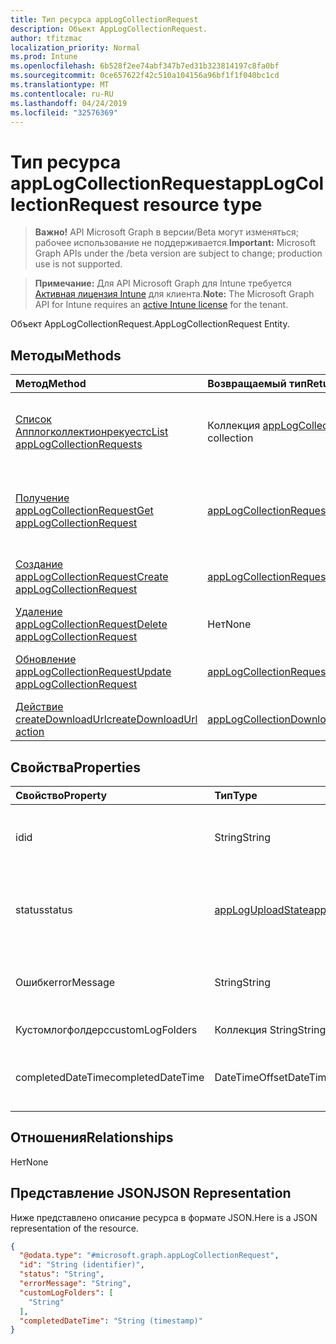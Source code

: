 ```yaml
---
title: Тип ресурса appLogCollectionRequest
description: Объект AppLogCollectionRequest.
author: tfitzmac
localization_priority: Normal
ms.prod: Intune
ms.openlocfilehash: 6b528f2ee74abf347b7ed31b323814197c8fa0bf
ms.sourcegitcommit: 0ce657622f42c510a104156a96bf1f1f040bc1cd
ms.translationtype: MT
ms.contentlocale: ru-RU
ms.lasthandoff: 04/24/2019
ms.locfileid: "32576369"
---
```

# <a name="applogcollectionrequest-resource-type"></a><span data-ttu-id="387d4-103">Тип ресурса appLogCollectionRequest</span><span class="sxs-lookup"><span data-stu-id="387d4-103">appLogCollectionRequest resource type</span></span>

> <span data-ttu-id="387d4-104">**Важно!** API Microsoft Graph в версии/Beta могут изменяться; рабочее использование не поддерживается.</span><span class="sxs-lookup"><span data-stu-id="387d4-104">**Important:** Microsoft Graph APIs under the /beta version are subject to change; production use is not supported.</span></span>

> <span data-ttu-id="387d4-105">**Примечание:** Для API Microsoft Graph для Intune требуется [Активная лицензия Intune](https://go.microsoft.com/fwlink/?linkid=839381) для клиента.</span><span class="sxs-lookup"><span data-stu-id="387d4-105">**Note:** The Microsoft Graph API for Intune requires an [active Intune license](https://go.microsoft.com/fwlink/?linkid=839381) for the tenant.</span></span>

<span data-ttu-id="387d4-106">Объект AppLogCollectionRequest.</span><span class="sxs-lookup"><span data-stu-id="387d4-106">AppLogCollectionRequest Entity.</span></span>

## <a name="methods"></a><span data-ttu-id="387d4-107">Методы</span><span class="sxs-lookup"><span data-stu-id="387d4-107">Methods</span></span>
|<span data-ttu-id="387d4-108">Метод</span><span class="sxs-lookup"><span data-stu-id="387d4-108">Method</span></span>|<span data-ttu-id="387d4-109">Возвращаемый тип</span><span class="sxs-lookup"><span data-stu-id="387d4-109">Return Type</span></span>|<span data-ttu-id="387d4-110">Описание</span><span class="sxs-lookup"><span data-stu-id="387d4-110">Description</span></span>|
|:---|:---|:---|
|[<span data-ttu-id="387d4-111">Список Апплогколлектионрекуестс</span><span class="sxs-lookup"><span data-stu-id="387d4-111">List appLogCollectionRequests</span></span>](../api/intune-devices-applogcollectionrequest-list.md)|<span data-ttu-id="387d4-112">Коллекция [appLogCollectionRequest](../resources/intune-devices-applogcollectionrequest.md)</span><span class="sxs-lookup"><span data-stu-id="387d4-112">[appLogCollectionRequest](../resources/intune-devices-applogcollectionrequest.md) collection</span></span>|<span data-ttu-id="387d4-113">Список свойств и связей объектов [appLogCollectionRequest](../resources/intune-devices-applogcollectionrequest.md) .</span><span class="sxs-lookup"><span data-stu-id="387d4-113">List properties and relationships of the [appLogCollectionRequest](../resources/intune-devices-applogcollectionrequest.md) objects.</span></span>|
|[<span data-ttu-id="387d4-114">Получение appLogCollectionRequest</span><span class="sxs-lookup"><span data-stu-id="387d4-114">Get appLogCollectionRequest</span></span>](../api/intune-devices-applogcollectionrequest-get.md)|[<span data-ttu-id="387d4-115">appLogCollectionRequest</span><span class="sxs-lookup"><span data-stu-id="387d4-115">appLogCollectionRequest</span></span>](../resources/intune-devices-applogcollectionrequest.md)|<span data-ttu-id="387d4-116">Чтение свойств и связей объекта [appLogCollectionRequest](../resources/intune-devices-applogcollectionrequest.md) .</span><span class="sxs-lookup"><span data-stu-id="387d4-116">Read properties and relationships of the [appLogCollectionRequest](../resources/intune-devices-applogcollectionrequest.md) object.</span></span>|
|[<span data-ttu-id="387d4-117">Создание appLogCollectionRequest</span><span class="sxs-lookup"><span data-stu-id="387d4-117">Create appLogCollectionRequest</span></span>](../api/intune-devices-applogcollectionrequest-create.md)|[<span data-ttu-id="387d4-118">appLogCollectionRequest</span><span class="sxs-lookup"><span data-stu-id="387d4-118">appLogCollectionRequest</span></span>](../resources/intune-devices-applogcollectionrequest.md)|<span data-ttu-id="387d4-119">Создание нового объекта [appLogCollectionRequest](../resources/intune-devices-applogcollectionrequest.md) .</span><span class="sxs-lookup"><span data-stu-id="387d4-119">Create a new [appLogCollectionRequest](../resources/intune-devices-applogcollectionrequest.md) object.</span></span>|
|[<span data-ttu-id="387d4-120">Удаление appLogCollectionRequest</span><span class="sxs-lookup"><span data-stu-id="387d4-120">Delete appLogCollectionRequest</span></span>](../api/intune-devices-applogcollectionrequest-delete.md)|<span data-ttu-id="387d4-121">Нет</span><span class="sxs-lookup"><span data-stu-id="387d4-121">None</span></span>|<span data-ttu-id="387d4-122">Удаляет объект [appLogCollectionRequest](../resources/intune-devices-applogcollectionrequest.md).</span><span class="sxs-lookup"><span data-stu-id="387d4-122">Deletes a [appLogCollectionRequest](../resources/intune-devices-applogcollectionrequest.md).</span></span>|
|[<span data-ttu-id="387d4-123">Обновление appLogCollectionRequest</span><span class="sxs-lookup"><span data-stu-id="387d4-123">Update appLogCollectionRequest</span></span>](../api/intune-devices-applogcollectionrequest-update.md)|[<span data-ttu-id="387d4-124">appLogCollectionRequest</span><span class="sxs-lookup"><span data-stu-id="387d4-124">appLogCollectionRequest</span></span>](../resources/intune-devices-applogcollectionrequest.md)|<span data-ttu-id="387d4-125">Обновление свойств объекта [appLogCollectionRequest](../resources/intune-devices-applogcollectionrequest.md) .</span><span class="sxs-lookup"><span data-stu-id="387d4-125">Update the properties of a [appLogCollectionRequest](../resources/intune-devices-applogcollectionrequest.md) object.</span></span>|
|[<span data-ttu-id="387d4-126">Действие createDownloadUrl</span><span class="sxs-lookup"><span data-stu-id="387d4-126">createDownloadUrl action</span></span>](../api/intune-devices-applogcollectionrequest-createdownloadurl.md)|[<span data-ttu-id="387d4-127">appLogCollectionDownloadDetails</span><span class="sxs-lookup"><span data-stu-id="387d4-127">appLogCollectionDownloadDetails</span></span>](../resources/intune-devices-applogcollectiondownloaddetails.md)|<span data-ttu-id="387d4-128">Н/Д</span><span class="sxs-lookup"><span data-stu-id="387d4-128">Not yet documented</span></span>|

## <a name="properties"></a><span data-ttu-id="387d4-129">Свойства</span><span class="sxs-lookup"><span data-stu-id="387d4-129">Properties</span></span>
|<span data-ttu-id="387d4-130">Свойство</span><span class="sxs-lookup"><span data-stu-id="387d4-130">Property</span></span>|<span data-ttu-id="387d4-131">Тип</span><span class="sxs-lookup"><span data-stu-id="387d4-131">Type</span></span>|<span data-ttu-id="387d4-132">Описание</span><span class="sxs-lookup"><span data-stu-id="387d4-132">Description</span></span>|
|:---|:---|:---|
|<span data-ttu-id="387d4-133">id</span><span class="sxs-lookup"><span data-stu-id="387d4-133">id</span></span>|<span data-ttu-id="387d4-134">String</span><span class="sxs-lookup"><span data-stu-id="387d4-134">String</span></span>|<span data-ttu-id="387d4-135">Уникальный идентификатор.</span><span class="sxs-lookup"><span data-stu-id="387d4-135">The unique Identifier.</span></span> <span data-ttu-id="387d4-136">Это идентификатор Усерид_девицеид_аппид.</span><span class="sxs-lookup"><span data-stu-id="387d4-136">This is userId_DeviceId_AppId id.</span></span>|
|<span data-ttu-id="387d4-137">status</span><span class="sxs-lookup"><span data-stu-id="387d4-137">status</span></span>|[<span data-ttu-id="387d4-138">appLogUploadState</span><span class="sxs-lookup"><span data-stu-id="387d4-138">appLogUploadState</span></span>](../resources/intune-devices-apploguploadstate.md)|<span data-ttu-id="387d4-139">Запись состояния отправки.</span><span class="sxs-lookup"><span data-stu-id="387d4-139">Log upload status.</span></span> <span data-ttu-id="387d4-140">Возможные значения: `pending`, `completed`, `failed`.</span><span class="sxs-lookup"><span data-stu-id="387d4-140">Possible values are: `pending`, `completed`, `failed`.</span></span>|
|<span data-ttu-id="387d4-141">Ошибк</span><span class="sxs-lookup"><span data-stu-id="387d4-141">errorMessage</span></span>|<span data-ttu-id="387d4-142">String</span><span class="sxs-lookup"><span data-stu-id="387d4-142">String</span></span>|<span data-ttu-id="387d4-143">Сообщение об ошибке, если оно возникло во время процесса отправки</span><span class="sxs-lookup"><span data-stu-id="387d4-143">Error message if any during the upload process</span></span>|
|<span data-ttu-id="387d4-144">Кустомлогфолдерс</span><span class="sxs-lookup"><span data-stu-id="387d4-144">customLogFolders</span></span>|<span data-ttu-id="387d4-145">Коллекция String</span><span class="sxs-lookup"><span data-stu-id="387d4-145">String collection</span></span>|<span data-ttu-id="387d4-146">Список папок журналов.</span><span class="sxs-lookup"><span data-stu-id="387d4-146">List of log folders.</span></span> |
|<span data-ttu-id="387d4-147">completedDateTime</span><span class="sxs-lookup"><span data-stu-id="387d4-147">completedDateTime</span></span>|<span data-ttu-id="387d4-148">DateTimeOffset</span><span class="sxs-lookup"><span data-stu-id="387d4-148">DateTimeOffset</span></span>|<span data-ttu-id="387d4-149">Время, когда запрос на отправку журнала достигает состояния терминала</span><span class="sxs-lookup"><span data-stu-id="387d4-149">Time at which the upload log request reached a terminal state</span></span>|

## <a name="relationships"></a><span data-ttu-id="387d4-150">Отношения</span><span class="sxs-lookup"><span data-stu-id="387d4-150">Relationships</span></span>
<span data-ttu-id="387d4-151">Нет</span><span class="sxs-lookup"><span data-stu-id="387d4-151">None</span></span>

## <a name="json-representation"></a><span data-ttu-id="387d4-152">Представление JSON</span><span class="sxs-lookup"><span data-stu-id="387d4-152">JSON Representation</span></span>
<span data-ttu-id="387d4-153">Ниже представлено описание ресурса в формате JSON.</span><span class="sxs-lookup"><span data-stu-id="387d4-153">Here is a JSON representation of the resource.</span></span>
<!-- {
  "blockType": "resource",
  "keyProperty": "id",
  "@odata.type": "microsoft.graph.appLogCollectionRequest"
}
-->
``` json
{
  "@odata.type": "#microsoft.graph.appLogCollectionRequest",
  "id": "String (identifier)",
  "status": "String",
  "errorMessage": "String",
  "customLogFolders": [
    "String"
  ],
  "completedDateTime": "String (timestamp)"
}
```





